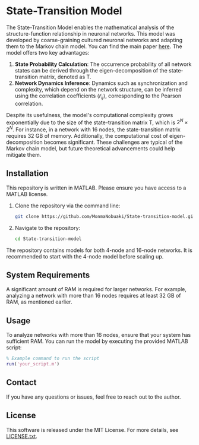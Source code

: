 
# State-Transition Model

The State-Transition Model enables the mathematical analysis of the structure-function relationship in neuronal networks. This model was developed by coarse-graining cultured neuronal networks and adapting them to the Markov chain model. You can find the main paper [here](https://arxiv.org/abs/2404.16582). The model offers two key advantages:

1. **State Probability Calculation**: The occurrence probability of all network states can be derived through the eigen-decomposition of the state-transition matrix, denoted as $\mathrm{T}$.
2. **Network Dynamics Inference**: Dynamics such as synchronization and complexity, which depend on the network structure, can be inferred using the correlation coefficients $\langle \tilde{r}_{ij} \rangle$, corresponding to the Pearson correlation.

Despite its usefulness, the model's computational complexity grows exponentially due to the size of the state-transition matrix $\mathrm{T}$, which is $2^N \times 2^N$. For instance, in a network with 16 nodes, the state-transition matrix requires 32 GB of memory. Additionally, the computational cost of eigen-decomposition becomes significant. These challenges are typical of the Markov chain model, but future theoretical advancements could help mitigate them.

## Installation

This repository is written in MATLAB. Please ensure you have access to a MATLAB license.

1. Clone the repository via the command line:
   ```bash
   git clone https://github.com/MonmaNobuaki/State-transition-model.git
   ```

2. Navigate to the repository:
   ```bash
   cd State-transition-model
   ```

The repository contains models for both 4-node and 16-node networks. It is recommended to start with the 4-node model before scaling up.

## System Requirements

A significant amount of RAM is required for larger networks. For example, analyzing a network with more than 16 nodes requires at least 32 GB of RAM, as mentioned earlier.

## Usage

To analyze networks with more than 16 nodes, ensure that your system has sufficient RAM. You can run the model by executing the provided MATLAB script:

```matlab
% Example command to run the script
run('your_script.m')
```

## Contact

If you have any questions or issues, feel free to reach out to the author.

## License

This software is released under the MIT License. For more details, see [LICENSE.txt](LICENSE.txt).
